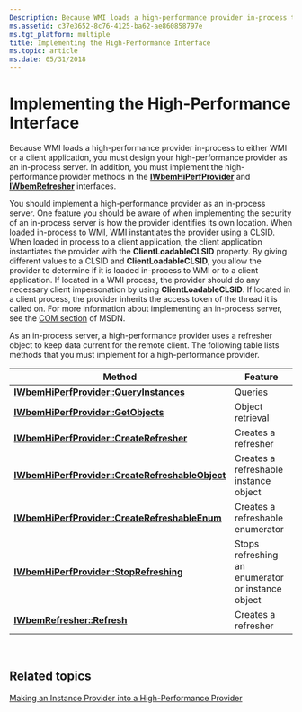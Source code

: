 ```yaml
---
Description: Because WMI loads a high-performance provider in-process to either WMI or a client application, you must design your high-performance provider as an in-process server.
ms.assetid: c37e3652-8c76-4125-ba62-ae860858797e
ms.tgt_platform: multiple
title: Implementing the High-Performance Interface
ms.topic: article
ms.date: 05/31/2018
---
```


# Implementing the High-Performance Interface

Because WMI loads a high-performance provider in-process to either WMI or a client application, you must design your high-performance provider as an in-process server. In addition, you must implement the high-performance provider methods in the [**IWbemHiPerfProvider**](/windows/desktop/api/Wbemprov/nn-wbemprov-iwbemhiperfprovider) and [**IWbemRefresher**](/windows/desktop/api/Wbemcli/nn-wbemcli-iwbemrefresher) interfaces.

You should implement a high-performance provider as an in-process server. One feature you should be aware of when implementing the security of an in-process server is how the provider identifies its own location. When loaded in-process to WMI, WMI instantiates the provider using a CLSID. When loaded in process to a client application, the client application instantiates the provider with the **ClientLoadableCLSID** property. By giving different values to a CLSID and **ClientLoadableCLSID**, you allow the provider to determine if it is loaded in-process to WMI or to a client application. If located in a WMI process, the provider should do any necessary client impersonation by using **ClientLoadableCLSID**. If located in a client process, the provider inherits the access token of the thread it is called on. For more information about implementing an in-process server, see the [COM section](https://msdn.microsoft.com/library/aa139695.aspx) of MSDN.

As an in-process server, a high-performance provider uses a refresher object to keep data current for the remote client. The following table lists methods that you must implement for a high-performance provider.



| Method                                                                                              | Feature                                           |
|-----------------------------------------------------------------------------------------------------|---------------------------------------------------|
| [**IWbemHiPerfProvider::QueryInstances**](/windows/desktop/api/Wbemprov/nf-wbemprov-iwbemhiperfprovider-queryinstances)                   | Queries                                           |
| [**IWbemHiPerfProvider::GetObjects**](/windows/desktop/api/Wbemprov/nf-wbemprov-iwbemhiperfprovider-getobjects)                           | Object retrieval                                  |
| [**IWbemHiPerfProvider::CreateRefresher**](/windows/desktop/api/Wbemprov/nf-wbemprov-iwbemhiperfprovider-createrefresher)                 | Creates a refresher                               |
| [**IWbemHiPerfProvider::CreateRefreshableObject**](/windows/desktop/api/Wbemprov/nf-wbemprov-iwbemhiperfprovider-createrefreshableobject) | Creates a refreshable instance object             |
| [**IWbemHiPerfProvider::CreateRefreshableEnum**](/windows/desktop/api/Wbemprov/nf-wbemprov-iwbemhiperfprovider-createrefreshableenum)     | Creates a refreshable enumerator                  |
| [**IWbemHiPerfProvider::StopRefreshing**](/windows/desktop/api/Wbemprov/nf-wbemprov-iwbemhiperfprovider-stoprefreshing)                   | Stops refreshing an enumerator or instance object |
| [**IWbemRefresher::Refresh**](/windows/desktop/api/Wbemcli/nf-wbemcli-iwbemrefresher-refresh)                                           | Creates a refresher                               |



 

## Related topics

<dl> <dt>

[Making an Instance Provider into a High-Performance Provider](making-an-instance-provider-into-a-high-performance-provider.md)
</dt> </dl>

 

 



